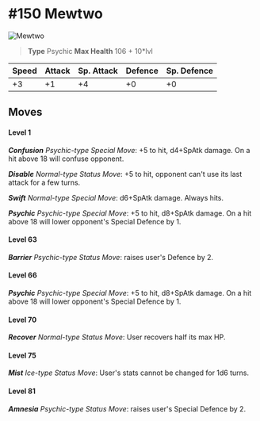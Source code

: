 # #150 Mewtwo


![Mewtwo](https://img.pokemondb.net/sprites/home/normal/1x/mewtwo.png)

> **Type** Psychic
> **Max Health** 106 + 10\*lvl

| Speed | Attack | Sp. Attack | Defence | Sp. Defence |
| ----- | ------ | ---------- | ------- | ----------- |
| +3 | +1 | +4 | +0 | +0 |

## Moves
#### Level 1

***Confusion** Psychic-type Special Move*: +5 to hit, d4+SpAtk damage. On a hit above 18 will confuse opponent.

***Disable** Normal-type Status Move*: +5 to hit, opponent can't use its last attack for a few turns.

***Swift** Normal-type Special Move*: d6+SpAtk damage. Always hits.

***Psychic** Psychic-type Special Move*: +5 to hit, d8+SpAtk damage. On a hit above 18 will lower opponent's Special Defence by 1.
#### Level 63

***Barrier** Psychic-type Status Move*: raises user's Defence by 2.
#### Level 66

***Psychic** Psychic-type Special Move*: +5 to hit, d8+SpAtk damage. On a hit above 18 will lower opponent's Special Defence by 1.
#### Level 70

***Recover** Normal-type Status Move*: User recovers half its max HP.
#### Level 75

***Mist** Ice-type Status Move*: User's stats cannot be changed for 1d6 turns.
#### Level 81

***Amnesia** Psychic-type Status Move*: raises user's Special Defence by 2.

